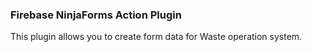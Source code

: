 ### Firebase NinjaForms Action Plugin

This plugin allows you to create form data for Waste operation system. 